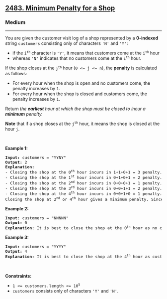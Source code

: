 <h2><a href="https://leetcode.com/problems/minimum-penalty-for-a-shop/">2483. Minimum Penalty for a Shop</a></h2><h3>Medium</h3><hr><div speechify-initial-font-size="14px" style="font-size: 14px;"><p speechify-initial-font-size="14px" style="font-size: 14px;">You are given the customer visit log of a shop represented by a <strong speechify-initial-font-size="14px" style="font-size: 14px;">0-indexed</strong> string <code speechify-initial-font-size="13px" style="font-size: 13px;">customers</code> consisting only of characters <code speechify-initial-font-size="13px" style="font-size: 13px;">'N'</code> and <code speechify-initial-font-size="13px" style="font-size: 13px;">'Y'</code>:</p>

<ul speechify-initial-font-size="14px" style="font-size: 14px;">
	<li speechify-initial-font-size="14px" style="font-size: 14px;">if the <code speechify-initial-font-size="13px" style="font-size: 13px;">i<sup speechify-initial-font-size="9.75px" style="font-size: 9.75px;">th</sup></code> character is <code speechify-initial-font-size="13px" style="font-size: 13px;">'Y'</code>, it means that customers come at the <code speechify-initial-font-size="13px" style="font-size: 13px;">i<sup speechify-initial-font-size="9.75px" style="font-size: 9.75px;">th</sup></code> hour</li>
	<li speechify-initial-font-size="14px" style="font-size: 14px;">whereas <code speechify-initial-font-size="13px" style="font-size: 13px;">'N'</code> indicates that no customers come at the <code speechify-initial-font-size="13px" style="font-size: 13px;">i<sup speechify-initial-font-size="9.75px" style="font-size: 9.75px;">th</sup></code> hour.</li>
</ul>

<p speechify-initial-font-size="14px" style="font-size: 14px;">If the shop closes at the <code speechify-initial-font-size="13px" style="font-size: 13px;">j<sup speechify-initial-font-size="9.75px" style="font-size: 9.75px;">th</sup></code> hour (<code speechify-initial-font-size="13px" style="font-size: 13px;">0 &lt;= j &lt;= n</code>), the <strong speechify-initial-font-size="14px" style="font-size: 14px;">penalty</strong> is calculated as follows:</p>

<ul speechify-initial-font-size="14px" style="font-size: 14px;">
	<li speechify-initial-font-size="14px" style="font-size: 14px;">For every hour when the shop is open and no customers come, the penalty increases by <code speechify-initial-font-size="13px" style="font-size: 13px;">1</code>.</li>
	<li speechify-initial-font-size="14px" style="font-size: 14px;">For every hour when the shop is closed and customers come, the penalty increases by <code speechify-initial-font-size="13px" style="font-size: 13px;">1</code>.</li>
</ul>

<p speechify-initial-font-size="14px" style="font-size: 14px;">Return<em speechify-initial-font-size="14px" style="font-size: 14px;"> the <strong speechify-initial-font-size="14px" style="font-size: 14px;">earliest</strong> hour at which the shop must be closed to incur a <strong speechify-initial-font-size="14px" style="font-size: 14px;">minimum</strong> penalty.</em></p>

<p speechify-initial-font-size="14px" style="font-size: 14px;"><strong speechify-initial-font-size="14px" style="font-size: 14px;">Note</strong> that if a shop closes at the <code speechify-initial-font-size="13px" style="font-size: 13px;">j<sup speechify-initial-font-size="9.75px" style="font-size: 9.75px;">th</sup></code> hour, it means the shop is closed at the hour <code speechify-initial-font-size="13px" style="font-size: 13px;">j</code>.</p>

<p speechify-initial-font-size="14px" style="font-size: 14px;">&nbsp;</p>
<p speechify-initial-font-size="14px" style="font-size: 14px;"><strong class="example" speechify-initial-font-size="14px" style="font-size: 14px;">Example 1:</strong></p>

<pre speechify-initial-font-size="13px" style="font-size: 13px;"><strong speechify-initial-font-size="13px" style="font-size: 13px;">Input:</strong> customers = "YYNY"
<strong speechify-initial-font-size="13px" style="font-size: 13px;">Output:</strong> 2
<strong speechify-initial-font-size="13px" style="font-size: 13px;">Explanation:</strong> 
- Closing the shop at the 0<sup speechify-initial-font-size="9.75px" style="font-size: 9.75px;">th</sup> hour incurs in 1+1+0+1 = 3 penalty.
- Closing the shop at the 1<sup speechify-initial-font-size="9.75px" style="font-size: 9.75px;">st</sup> hour incurs in 0+1+0+1 = 2 penalty.
- Closing the shop at the 2<sup speechify-initial-font-size="9.75px" style="font-size: 9.75px;">nd</sup> hour incurs in 0+0+0+1 = 1 penalty.
- Closing the shop at the 3<sup speechify-initial-font-size="9.75px" style="font-size: 9.75px;">rd</sup> hour incurs in 0+0+1+1 = 2 penalty.
- Closing the shop at the 4<sup speechify-initial-font-size="9.75px" style="font-size: 9.75px;">th</sup> hour incurs in 0+0+1+0 = 1 penalty.
Closing the shop at 2<sup speechify-initial-font-size="9.75px" style="font-size: 9.75px;">nd</sup> or 4<sup speechify-initial-font-size="9.75px" style="font-size: 9.75px;">th</sup> hour gives a minimum penalty. Since 2 is earlier, the optimal closing time is 2.
</pre>

<p speechify-initial-font-size="14px" style="font-size: 14px;"><strong class="example" speechify-initial-font-size="14px" style="font-size: 14px;">Example 2:</strong></p>

<pre speechify-initial-font-size="13px" style="font-size: 13px;"><strong speechify-initial-font-size="13px" style="font-size: 13px;">Input:</strong> customers = "NNNNN"
<strong speechify-initial-font-size="13px" style="font-size: 13px;">Output:</strong> 0
<strong speechify-initial-font-size="13px" style="font-size: 13px;">Explanation:</strong> It is best to close the shop at the 0<sup speechify-initial-font-size="9.75px" style="font-size: 9.75px;">th</sup> hour as no customers arrive.</pre>

<p speechify-initial-font-size="14px" style="font-size: 14px;"><strong class="example" speechify-initial-font-size="14px" style="font-size: 14px;">Example 3:</strong></p>

<pre speechify-initial-font-size="13px" style="font-size: 13px;"><strong speechify-initial-font-size="13px" style="font-size: 13px;">Input:</strong> customers = "YYYY"
<strong speechify-initial-font-size="13px" style="font-size: 13px;">Output:</strong> 4
<strong speechify-initial-font-size="13px" style="font-size: 13px;">Explanation:</strong> It is best to close the shop at the 4<sup speechify-initial-font-size="9.75px" style="font-size: 9.75px;">th</sup> hour as customers arrive at each hour.
</pre>

<p speechify-initial-font-size="14px" style="font-size: 14px;">&nbsp;</p>
<p speechify-initial-font-size="14px" style="font-size: 14px;"><strong speechify-initial-font-size="14px" style="font-size: 14px;">Constraints:</strong></p>

<ul speechify-initial-font-size="14px" style="font-size: 14px;">
	<li speechify-initial-font-size="14px" style="font-size: 14px;"><code speechify-initial-font-size="13px" style="font-size: 13px;">1 &lt;= customers.length &lt;= 10<sup speechify-initial-font-size="9.75px" style="font-size: 9.75px;">5</sup></code></li>
	<li speechify-initial-font-size="14px" style="font-size: 14px;"><code speechify-initial-font-size="13px" style="font-size: 13px;">customers</code> consists only of characters <code speechify-initial-font-size="13px" style="font-size: 13px;">'Y'</code> and <code speechify-initial-font-size="13px" style="font-size: 13px;">'N'</code>.</li>
</ul>
</div>
